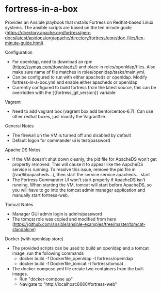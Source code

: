 fortress-in-a-box
=================

Provides an Ansible playbook that installs Fortress on Redhat-based Linux systems. The ansible scripts are based on the ten minute guide (https://directory.apache.org/fortress/gen-docs/latest/apidocs/org/apache/directory/fortress/core/doc-files/ten-minute-guide.html).

Configuration

- For openldap, need to download an rpm (https://symas.com/downloads/) and place in roles/openldap/files. Also make sure name of file matches in roles/openldap/tasks/main.yml.
- Can be configured to run with either apacheds or openldap. Modify fortress-in-a-box.yml and enable either apacheds or openldap
- Currently configured to build fortress from the latest source, this can be overridden with the {{fortress_git_version}} variable

Vagrant

- Need to add vagrant box (vagrant box add bento/centos-6.7). Can use other redhat boxes, just modify the Vagrantfile.

General Notes

- The firewall on the VM is turned off and disabled by default
- Default logon for commander ui is test/password

Apache DS Notes

- If the VM doesn't shut down cleanly, the pid file for ApacheDS won't get propertly removed. This will cause it to appear like the AapcheDS service is running. To resolve this issue, remove the pid file in (/var/lib/apacheds...), then start the service service apacheds... start
- The Fortress Commander UI won't start properly if ApacheDS isn't running. When starting the VM, tomcat will start before ApacheDS, so you will have to go into the tomcat admin manager application and manually start fortress-web.

Tomcat Notes

- Manager GUI admin login is admin/password
- The tomcat role was copied and modified from here (https://github.com/ansible/ansible-examples/tree/master/tomcat-standalone)

Docker (with openldap store)

- The provided scripts can be used to build an openldap and a tomcat image, run the following commands
  - docker build -f Dockerfile_openldap -t fortress/openldap
  - docker build -f Dockerfile_tomcat -t fortress/tomcat .
- The docker-compose.yml file create two containers from the built images.
  - Run "docker-compose up"
  - Navigate to "http://localhost:8080/fortress-web"
